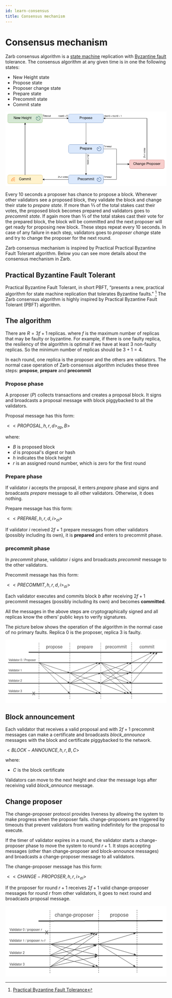 ```yaml
---
id: learn-consensus
title: Consensus mechanism
---
```


# Consensus mechanism

Zarb consensus algorithm is a [state machine](https://en.wikipedia.org/wiki/Finite-state_machine)
replication with [Byzantine fault](https://en.wikipedia.org/wiki/Byzantine_fault) tolerance. The
consensus algorithm at any given time is in one the following states:

- New Height state
- Propose state
- Proposer change state
- Prepare state
- Precommit state
- Commit state

![Zarb consensus states](../assets/images/zarb-consensus-states.png)

Every 10 seconds a proposer has chance to propose a block. Whenever other validators see a proposed
block, they validate the block and change their state to _prepare state_. If more than ⅔ of the
total stakes cast their votes, the proposed block becomes prepared and validators goes to _precommit
state_. If again more than ⅔ of the total stakes cast their vote for the prepared block, the block
will be committed and the next proposer will get ready for proposing new block. These steps repeat
every 10 seconds. In case of any failure in each step, validators goes to _proposer change_ state
and try to change the proposer for the next round.

Zarb consensus mechanism is inspired by Practical Practical Byzantine Fault Tolerant algorithm.
Below you can see more details about the consensus mechanism in Zarb.

## Practical Byzantine Fault Tolerant

Practical Byzantine Fault Tolerant, in short PBFT, “presents a new, practical algorithm for state
machine replication that tolerates Byzantine faults." [^first] The Zarb consensus algorithm is
highly inspired by Practical Byzantine Fault Tolerant (PBFT) algorithm.

## The algorithm

There are <span v-pre>$R = 3f+1$</span> replicas. where <span v-pre>$f$</span> is the maximum number
of replicas that may be faulty or byzantine. For example, if there is one faulty replica, the
resiliency of the algorithm is optimal if we have at least <span v-pre>$3$</span> non-faulty
replicas. So the minimum number of replicas should be <span v-pre>$3+1=4$</span>.

In each round, one replica is the proposer and the others are validators. The normal case operation
of Zarb consensus algorithm includes these three steps: **propose**, **prepare** and **precommit**

### Propose phase

A proposer (<span v-pre>$P$</span>) collects transactions and creates a proposal block. It signs and
broadcasts a proposal message with block piggybacked to all the validators.

Proposal message has this form:

<span v-pre>$<<PROPOSAL,h,r,d>_{\sigma p}, B>$</span>

where:

- <span v-pre>$B$</span> is proposed block
- <span v-pre>$d$</span> is proposal's digest or hash
- <span v-pre>$h$</span> indicates the block height
- <span v-pre>$r$</span> is an assigned round number, which is zero for the first round

### Prepare phase

If validator <span v-pre>$i$</span> accepts the proposal, it enters _prepare_ phase and signs and
broadcasts _prepare_ message to all other validators. Otherwise, it does nothing.

Prepare message has this form:

<span v-pre>$<<PREPARE,h,r,d,i>_{\sigma i}>$</span>

If validator <span v-pre>$i$</span> received <span v-pre>$2f+1$</span> prepare messages from other
validators (possibly including its own), it is **prepared** and enters to precommit phase.

### precommit phase

In _precommit_ phase, validator <span v-pre>$i$</span> signs and broadcasts _precommit_ message to
the other validators.

Precommit message has this form:

<span v-pre>$<<PRECOMMIT,h,r,d,i>_{\sigma i}>$</span>

Each validator executes and commits block <span v-pre>$b$</span> after receiving
<span v-pre>$2f+1$</span> precommit messages (possibly including its own) and becomes **committed**.

All the messages in the above steps are cryptographically signed and all replicas know the others’
public keys to verify signatures.

The picture below shows the operation of the algorithm in the normal case of no primary faults.
Replica 0 is the proposer, replica 3 is faulty.

![Normal execution](../assets/images/zarb-normal-execution.png)

## Block announcement

Each validator that receives a valid proposal and with <span v-pre>$2f+1$</span> precommit messages
can make a certificate and broadcasts _block_announce_ messages with the block and certificate
piggybacked to the network.

<span v-pre>$<BLOCK-ANNOUNCE,h,r,B,C>$</span>

where:

- <span v-pre>$C$</span> is the block certificate

Validators can move to the next height and clear the message logs after receiving valid
_block_announce_ message.

## Change proposer

The change-proposer protocol provides liveness by allowing the system to make progress when the
proposer fails. change-proposers are triggered by timeouts that prevent validators from waiting
indefinitely for the proposal to execute.

If the timer of validator expires in a round, the validator starts a change-proposer phase to move
the system to round <span v-pre>$r+1$</span>. It stops accepting messages (other than
change-proposer and block-announce messages) and broadcasts a change-proposer message to all
validators.

The change-proposer message has this form:

<span v-pre>$<<CHANGE-PROPOSER,h,r,i>_{\sigma i}>$</span>

If the proposer for round <span v-pre>$r+1$</span> receives <span v-pre>$2f+1$</span> valid
change-proposer messages for round <span v-pre>$r$</span> from other validators, it goes to next
round and broadcasts proposal message.

![Proposer change](../assets/images/zarb-change-proposer.png)

[^first]:
    [Practical Byzantine Fault Tolerance](https://www.microsoft.com/en-us/research/wp-content/uploads/2017/01/thesis-mcastro.pdf)
